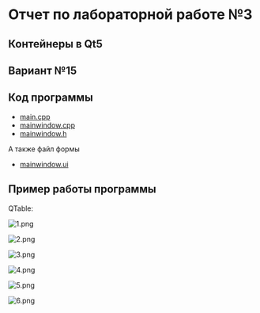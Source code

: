# Отчет по лабораторной работе №3

## Контейнеры в Qt5

## Вариант №15

## Код программы

* [main.cpp](./src/main.cpp)
* [mainwindow.cpp](./src/mainwindow.cpp)
* [mainwindow.h](./src/mainwindow.h)

А также файл формы

* [mainwindow.ui](./src/mainwindow.ui)

## Пример работы программы

QTable:

![1.png](./reamde_imgs/1.png)

![2.png](./reamde_imgs/2.png)

![3.png](./reamde_imgs/3.png)

![4.png](./reamde_imgs/4.png)

![5.png](./reamde_imgs/5.png)

![6.png](./reamde_imgs/6.png)
